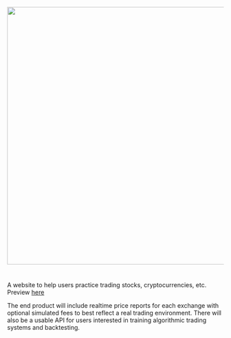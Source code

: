 <p align="center">
  <img src="https://github.com/user-attachments/assets/6bc8d003-c66f-4471-a570-d2f71ec8d4d6" width="600" />
</p>

# 

A website to help users practice trading stocks, cryptocurrencies, etc. Preview [here](https://www.traydner.com/)

The end product will include realtime price reports for each exchange with optional simulated fees to best reflect a real trading environment. There will also be a usable API for users interested in training algorithmic trading systems and backtesting.
